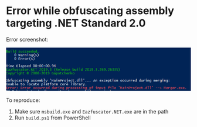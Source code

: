 # Error while obfuscating assembly targeting .NET Standard 2.0

Error screenshot: 

![error.png](error.png)

To reproduce:
1. Make sure `msbuild.exe` and `Eazfuscator.NET.exe` are in the path
2. Run `build.ps1` from PowerShell